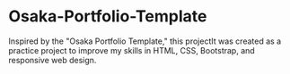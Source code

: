 # Osaka-Portfolio-Template
Inspired by the "Osaka Portfolio Template," this projectIt was created as a practice project to improve my skills in HTML, CSS, Bootstrap, and responsive web design.
